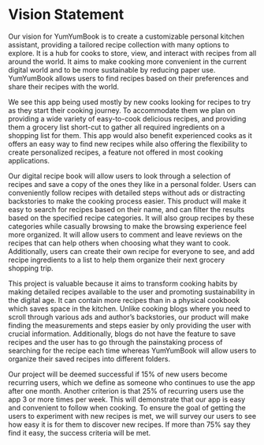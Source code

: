 # Vision Statement

Our vision for YumYumBook is to create a customizable personal kitchen assistant, providing a tailored recipe collection with many options to explore. It is a hub for cooks to store, view, and interact with recipes from all around the world. It aims to make cooking more convenient in the current digital world and to be more sustainable by reducing paper use. YumYumBook allows users to find recipes based on their preferences and share their recipes with the world.

We see this app being used mostly by new cooks looking for recipes to try as they start their cooking journey. To accommodate them we plan on providing a wide variety of easy-to-cook delicious recipes, and providing them a grocery list short-cut to gather all required ingredients on a shopping list for them.
This app would also benefit experienced cooks as it offers an easy way to find new recipes while also offering the flexibility to create personalized recipes, a feature not offered in most cooking applications.

Our digital recipe book will allow users to look through a selection of recipes and save a copy of the ones they like in a personal folder. Users can conveniently follow recipes with detailed steps without ads or distracting backstories to make the cooking process easier. This product will make it easy to search for recipes based on their name, and can filter the results based on the specified recipe categories. It will also group recipes by these categories while casually browsing to make the browsing experience feel more organized. It will allow users to comment and leave reviews on the recipes that can help others when choosing what they want to cook. Additionally, users can create their own recipe for everyone to see, and add recipe ingredients to a list to help them organize their next grocery shopping trip.

This project is valuable because it aims to transform cooking habits by making detailed recipes available to the user and promoting sustainability in the digital age. It can contain more recipes than in a physical cookbook which saves space in the kitchen. Unlike cooking blogs where you need to scroll through various ads and author’s backstories, our product will make finding the measurements and steps easier by only providing the user with crucial information. Additionally, blogs do not have the feature to save recipes and the user has to go through the painstaking process of searching for the recipe each time whereas YumYumBook will allow users to organize their saved recipes into different folders.

Our project will be deemed successful if 15% of new users become recurring users, which we define as someone who continues to use the app after one month. Another criterion is that 25% of recurring users use the app 3 or more times per week. This will demonstrate that our app is easy and convenient to follow when cooking. To ensure the goal of getting the users to experiment with new recipes is met, we will survey our users to see how easy it is for them to discover new recipes. If more than 75% say they find it easy, the success criteria will be met.